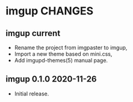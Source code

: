 imgup CHANGES
=============

imgup current
----------------------

- Rename the project from imgpaster to imgup,
- Import a new theme based on mini.css,
- Add imgupd-themes(5) manual page.

imgup 0.1.0 2020-11-26
----------------------

- Initial release.
